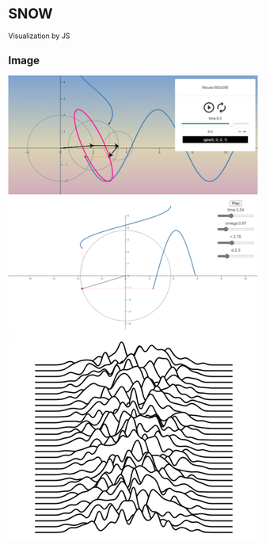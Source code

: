 # SNOW

Visualization by JS

## Image
![Epicircle](Image/EpiCircle.png)
![Epicircle](Image/Circle-Sin-Cos.png)
![Epicircle](Image/JoyDivision.png)


 